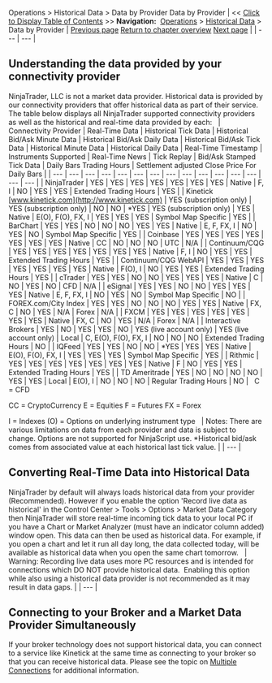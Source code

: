 ﻿
Operations \> Historical Data \> Data by Provider
Data by Provider
| \<\< [Click to Display Table of Contents](data_by_provider.md) \>\> **Navigation:**     [Operations](operations-1.md) \> [Historical Data](historical_data_manager-1.md) \> Data by Provider | [Previous page](loading_historical_data-1.md) [Return to chapter overview](historical_data_manager-1.md) [Next page](importing-1.md) |
| --- | --- |
## Understanding the data provided by your connectivity provider
NinjaTrader, LLC is not a market data provider. Historical data is provided by our connectivity providers that offer historical data as part of their service. The table below displays all NinjaTrader supported connectivity providers as well as the historical and real\-time data provided by each:
 
| Connectivity Provider | Real\-Time Data | Historical Tick Data | Historical Bid/Ask Minute Data | Historical Bid/Ask Daily Data | Historical Bid/Ask Tick Data | Historical Minute Data | Historical Daily Data | Real\-Time Timestamp | Instruments Supported | Real\-Time News | Tick Replay | Bid/Ask Stamped Tick Data | Daily Bars Trading Hours | Settlement adjusted Close Price For Daily Bars |
| --- | --- | --- | --- | --- | --- | --- | --- | --- | --- | --- | --- | --- | --- | --- |
| NinjaTrader | YES | YES | YES | YES | YES | YES | YES | Native | F, I | NO | YES | YES | Extended Trading Hours | YES |
| Kinetick [www.kinetick.com](http://www.kinetick.com) | YES (subscription only) | YES (subscription only) | NO | NO | \*YES | YES (subscription only) | YES | Native | E(O), F(O), FX, I | YES | YES | YES | Symbol Map Specific | YES |
| BarChart | YES | YES | NO | NO | NO | YES | YES | Native | E, F, FX, I | NO | YES | NO | Symbol Map Specific | YES |
| Coinbase | YES | YES | YES | YES | YES | YES | YES | Native | CC | NO | NO | NO | UTC | N/A |
| Continuum/CQG | YES | YES | YES | YES | YES | YES | YES | Native | F, I | NO | YES | YES | Extended Trading Hours | YES |
| Continuum/CQG WebAPI | YES | YES | YES | YES | YES | YES | YES | Native | F(O), I | NO | YES | YES | Extended Trading Hours | YES |
| cTrader | YES | YES | NO | NO | YES | YES | YES | Native | C | NO | YES | NO | CFD | N/A |
| eSignal | YES | YES | NO | NO | YES | YES | YES | Native | E, F, FX, I | NO | YES | NO | Symbol Map Specific | NO |
| FOREX.com/City Index | YES | YES | NO | NO | NO | YES | YES | Native | FX, C | NO | YES | N/A | Forex | N/A |
| FXCM | YES | YES | YES | YES | YES | YES | YES | Native | FX, C | NO | YES | N/A | Forex | N/A |
| Interactive Brokers | YES | NO | YES | YES | NO | YES  (live account only) | YES  (live account only) | Local | C, E(O), F(O), FX, I | NO | NO | NO | Extended Trading Hours | NO |
| IQFeed | YES | YES | NO | NO | \*YES | YES | YES | Native | E(O), F(O), FX, I | YES | YES | YES | Symbol Map Specific | YES |
| Rithmic | YES | YES | YES | YES | YES | YES | YES | Native | F | NO | YES | YES | Extended Trading Hours | YES |
| TD Ameritrade | YES | NO | NO | NO | NO | YES | YES | Local | E(O), I | NO | NO | NO | Regular Trading Hours | NO |
 
C \= CFD  

CC \= CryptoCurrency
E \= Equities
F \= Futures
FX \= Forex   

I \= Indexes
(O) \= Options on underlying instrument type
 
| Notes:  There are various limitations on data from each provider and data is subject to change. Options are not supported for NinjaScript use. \*Historical bid/ask comes from associated value at each historical last tick value. |
| --- |
## 
## Converting Real\-Time Data into Historical Data
NinjaTrader by default will always loads historical data from your provider (Recommended). However if you enable the option 'Record live data as historical' in the Control Center \> Tools \> Options \> Market Data Category then NinjaTrader will store real\-time incoming tick data to your local PC if you have a Chart or Market Analyzer (must have an indicator column added) window open. This data can then be used as historical data. For example, if you open a chart and let it run all day long, the data collected today, will be available as historical data when you open the same chart tomorrow.
 
| Warning: Recording live data uses more PC resources and is intended for connections which DO NOT provide historical data.  Enabling this option while also using a historical data provider is not recommended as it may result in data gaps. |
| --- |
 
## Connecting to your Broker and a Market Data Provider Simultaneously
If your broker technology does not support historical data, you can connect to a service like Kinetick at the same time as connecting to your broker so that you can receive historical data. Please see the topic on [Multiple Connections](multiple_connections-1.md) for additional information.

